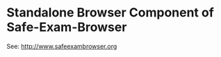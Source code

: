 Standalone Browser Component of Safe-Exam-Browser
=================================================
  See: http://www.safeexambrowser.org
